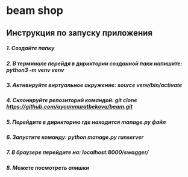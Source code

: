 # beam shop

## Инструкция по запуску приложения

##### 1. Создайте папку
##### 2. В терминале перейдя в дириктории созданной паки напишите: python3 -m venv venv
##### 3. Активируйте виртуальное акружение: source venv/bin/activate
##### 4. Склонируйте репозиторий командой: git clone https://github.com/aycanmuratbekova/beam.git
##### 5. Перейдите в дирикторию где находится manage.py файл
##### 6. Запустите команду: python manage.py runserver
##### 7. В браузере перейдите на: localhost:8000/swagger/
##### 8. Можете посмотреть апишки



